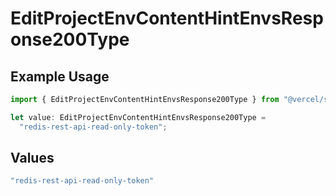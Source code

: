 # EditProjectEnvContentHintEnvsResponse200Type

## Example Usage

```typescript
import { EditProjectEnvContentHintEnvsResponse200Type } from "@vercel/sdk/models/operations/editprojectenv.js";

let value: EditProjectEnvContentHintEnvsResponse200Type =
  "redis-rest-api-read-only-token";
```

## Values

```typescript
"redis-rest-api-read-only-token"
```